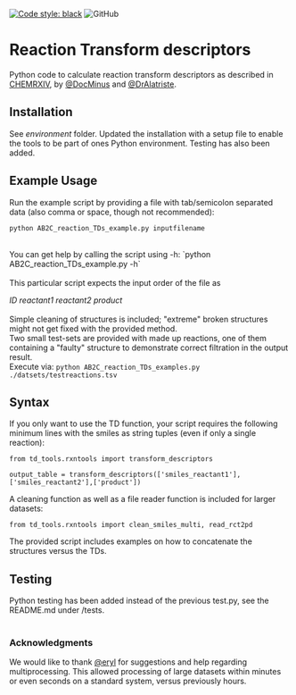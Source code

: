 [![Code style: black](https://img.shields.io/badge/code%20style-black-000000.svg)](https://github.com/psf/black)
![GitHub](https://img.shields.io/github/license/DocMinus/RxnTransformDescriptors)

# Reaction Transform descriptors
Python code to calculate reaction transform descriptors as described in [CHEMRXIV](https://chemrxiv.org/engage/chemrxiv/article-details/649888d41dcbb92a5e8e3475), by [@DocMinus](https://github.com/docminus) and [@DrAlatriste](https://github.com/DrAlatriste). <br>

## Installation
See _environment_ folder.
Updated the installation with a setup file to enable the tools to be part of ones Python environment. Testing has also been added. 

## Example Usage
Run the example script by providing a file with tab/semicolon separated data (also comma or space, though not recommended):
```shell
python AB2C_reaction_TDs_example.py inputfilename
```
<br>
You can get help by calling the script using -h: `python AB2C_reaction_TDs_example.py -h` <br>
<br>
This particular script expects the input order of the file as<br>

_ID reactant1 reactant2 product_ <br>
<br>
Simple cleaning of structures is included; "extreme" broken structures might not get fixed with the provided method.
<br>
Two small test-sets are provided with made up reactions, one of them containing a "faulty" structure to demonstrate correct filtration in the output result. <br>Execute via:  `python AB2C_reaction_TDs_examples.py ./datsets/testreactions.tsv`<br>

## Syntax
If you only want to use the TD function, your script requires the following minimum lines with the smiles as string tuples (even if only a single reaction):
```shell
from td_tools.rxntools import transform_descriptors

output_table = transform_descriptors(['smiles_reactant1'],['smiles_reactant2'],['product'])
```
A cleaning function as well as a file reader function is included for larger datasets:
```shell
from td_tools.rxntools import clean_smiles_multi, read_rct2pd  
```
The provided script includes examples on how to concatenate the structures versus the TDs.<br>

## Testing
Python testing has been added instead of the previous test.py, see the README.md under /tests.<br>
<br>

### Acknowledgments
We would like to thank [@eryl](https://github.com/eryl) for suggestions and help regarding multiprocessing. This allowed processing of large datasets within minutes or even seconds on a standard system, versus previously hours.


